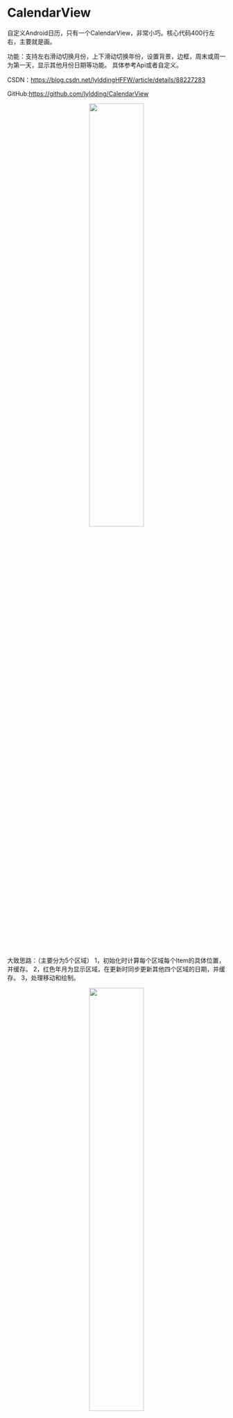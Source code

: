 # CalendarView
自定义Android日历，只有一个CalendarView，非常小巧。核心代码400行左右，主要就是画。

功能：支持左右滑动切换月份，上下滑动切换年份，设置背景，边框，周末或周一为第一天，显示其他月份日期等功能。  具体参考Api或者自定义。

CSDN：https://blog.csdn.net/lylddingHFFW/article/details/88227283

GitHub:https://github.com/lyldding/CalendarView

<div align=center>
<img src="https://img-blog.csdnimg.cn/20190306101607874.gif" width="50%" height="50%" />
</div>


大致思路：（主要分为5个区域）
1，初始化时计算每个区域每个Item的具体位置，并缓存。
 2，红色年月为显示区域，在更新时同步更新其他四个区域的日期，并缓存。
 3，处理移动和绘制。

<div align=center>
<img src="https://img-blog.csdnimg.cn/20190306135642811.png?x-oss-process=image/watermark,type_ZmFuZ3poZW5naGVpdGk,shadow_10,text_aHR0cHM6Ly9ibG9nLmNzZG4ubmV0L2x5bGRkaW5nSEZGVw==,size_16,color_FFFFFF,t_70" width="50%" height="50%" />
</div>

代码简述：（具体看源码吧，核心代码400行左右）
1，计算各个Item的具体位置，并更新月份信息
```
private void computeData() {
    mViewRectF.set(0 + mStrokeWidth / 2f, 0 + mStrokeWidth / 2f, mViewWidth - mStrokeWidth / 2f, mViewHeight - mStrokeWidth / 2f);
    mViewWidth = (int) mViewRectF.width();
    mItemWidth = mViewWidth / CalendarUtils.WEEK_COLUMN;
    computeTitleData();
    computeWeekData();
    computeDayData();
    updateMonthData(mCurrentYear, mCurrentMonth, Type.NONE);
}
```
2，绘制各个部分：背景，年月和切换按钮，星期，日期。

```
protected void onDraw(Canvas canvas) {
    mIsDrawing = true;
    drawBackground(canvas);
    drawDataStr(canvas);
    drawSwitchButton(canvas);
    drawWeek(canvas);
    drawAllDay(canvas);
    drawOuterLine(canvas);
    mIsDrawing = false;
}
```


